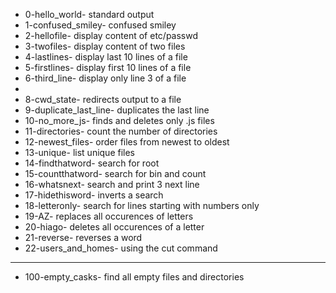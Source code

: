 - 0-hello_world- standard output
- 1-confused_smiley- confused smiley
- 2-hellofile- display content of etc/passwd
- 3-twofiles- display content of two files
- 4-lastlines- display last 10 lines of a file
- 5-firstlines- display first 10 lines of a file 
- 6-third_line- display only line 3 of a file 
-
- 8-cwd_state- redirects output to a file
- 9-duplicate_last_line- duplicates the last line 
- 10-no_more_js- finds and deletes only .js files
- 11-directories- count the number of directories
- 12-newest_files- order files from newest to oldest
- 13-unique- list unique files
- 14-findthatword- search for root
- 15-countthatword- search for bin and count
- 16-whatsnext- search and print 3 next line
- 17-hidethisword- inverts a search
- 18-letteronly- search for lines starting with numbers only
- 19-AZ- replaces all occurences of letters
- 20-hiago- deletes all occurences of a letter
- 21-reverse- reverses a word
- 22-users_and_homes- using the cut command 
---
- 100-empty_casks- find all empty files and directories

